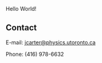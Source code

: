 Hello World!

## Contact

E-mail: [jcarter@physics.utoronto.ca](mailto:jcarter@physics.utoronto.ca)

Phone: (416) 978-6632
